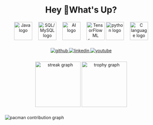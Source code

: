 <h1 align="center">Hey 👋What's Up?</h1>

###

<div align="center">
 
  <img src="https://skillicons.dev/icons?i=java" height="60" alt="Java logo" />
<img width="12" />
<img src="https://skillicons.dev/icons?i=mysql" height="60" alt="SQL/MySQL logo" />
<img width="12" />
<img src="https://skillicons.dev/icons?i=ai" height="60" alt="AI logo" />
<img width="12" />
<img src="https://skillicons.dev/icons?i=tensorflow" height="60" alt="TensorFlow ML framework logo" />
  <img src="https://skillicons.dev/icons?i=py" height="60" alt="python logo"  />
  <img width="12" />
  <img src="https://skillicons.dev/icons?i=c" height="60" alt="C language logo" />
  
</div>

###

<div align="center">
 <a href="https://github.com/Dharshinir004/Dharshinir004" target="_blank">
<img src=https://img.shields.io/badge/github-%2324292e.svg?&style=for-the-badge&logo=github&logoColor=white alt=github style="margin-bottom: 5px;" />
</a>
<a href="https://www.linkedin.com/in/dharshini-r-878415316?utm_source=share&utm_campaign=share_via&utm_content=profile&utm_medium=android_app" target="_blank">
<img src=https://img.shields.io/badge/linkedin-%231E77B5.svg?&style=for-the-badge&logo=linkedin&logoColor=white alt=linkedin style="margin-bottom: 5px;" />
</a>

<a href="https://youtube.com/@eternalst009?si=pbKgVNv-jN3Z3Ks-" target="_blank">
<img src=https://img.shields.io/badge/youtube-%23EE4831.svg?&style=for-the-badge&logo=youtube&logoColor=white alt=youtube style="margin-bottom: 5px;" />
</a>

</div>

###

<div align="center">
  <img src="https://streak-stats.demolab.com?user=Dharshinir004&locale=en&mode=daily&theme=dracula&hide_border=false&border_radius=5&order=3" height="150" alt="streak graph"  />
  <img src="https://github-profile-trophy.vercel.app?username=Dharshinir004&theme=dracula&column=-1&row=1&margin-w=8&margin-h=8&no-bg=false&no-frame=false&order=4" height="150" alt="trophy graph"  />
</div>

###

<picture>
  <source media="(prefers-color-scheme: dark)" srcset="https://raw.githubusercontent.com/Dharshinir004/Dharshinir004/output/pacman-contribution-graph-dark.svg">
  <source media="(prefers-color-scheme: light)" srcset="https://raw.githubusercontent.com/Dharshinir004a/Dharshinir004/output/pacman-contribution-graph.svg">
  <img alt="pacman contribution graph" src="https://raw.githubusercontent.com/Dharshinir004/Dharshinir004/output/pacman-contribution-graph.svg">
</picture>

###
